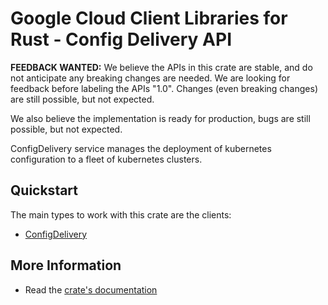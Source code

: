 # Google Cloud Client Libraries for Rust - Config Delivery API

<!-- Code generated by sidekick. DO NOT EDIT. -->

**FEEDBACK WANTED:** We believe the APIs in this crate are stable, and
do not anticipate any breaking changes are needed. We are looking for
feedback before labeling the APIs "1.0". Changes (even breaking changes)
are still possible, but not expected.

We also believe the implementation is ready for production, bugs are
still possible, but not expected.

ConfigDelivery service manages the deployment of kubernetes configuration
to a fleet of kubernetes clusters.

## Quickstart

The main types to work with this crate are the clients:

- [ConfigDelivery]

## More Information

- Read the [crate's documentation](https://docs.rs/google-cloud-configdelivery-v1/latest/google-cloud-configdelivery-v1)

[ConfigDelivery]: https://docs.rs/google-cloud-configdelivery-v1/latest/google_cloud_configdelivery_v1/client/struct.ConfigDelivery.html
